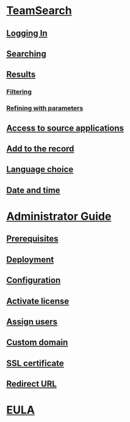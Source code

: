 ﻿# [TeamSearch](index.md)
## [Logging In](index.md#logging-in)
## [Searching](index.md#searching)
## [Results](index.md#results)
### [Filtering](index.md#filtering)
### [Refining with parameters](index.md#refining-search)
## [Access to source applications](index.md#access-to-source-applications)
## [Add to the record](index.md#add-to-the-record)
## [Language choice](index.md#language-choice)
## [Date and time](index.md#date-and-time)

# [Administrator Guide](deployment.md)
## [Prerequisites](deployment.md#prerequisites)
## [Deployment](deployment.md#deployment)
## [Configuration](deployment.md#configuration)
## [Activate license](deployment.md#activate-license)
## [Assign users](deployment.md#assign-users)
## [Custom domain](deployment.md#custom-domain)
## [SSL certificate](deployment.md#ssl-certificate)
## [Redirect URL](deployment.md#redirect-url)

# [EULA](eula.md)
